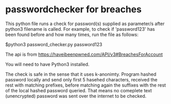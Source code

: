 # passwordchecker for breaches

This python file runs a check for password(s) supplied as parameter/s after python3 filename is called.
For example, to check if 'password123' has been found before and how many times, run the file as follows:

$python3 password_checker.py password123

The api is from https://haveibeenpwned.com/API/v3#BreachesForAccount

You will need to have Python3 installed.

The check is safe in the sense that it uses k-anonimty. Program hashed password locally and 
send only first 5 hasehed characters, received the rest with matching prefixes, before matching
again the suffixes with the rest of the local hashed password queried. That means no comeplete text (unencrypted)
password was sent over the internet to be checked.
